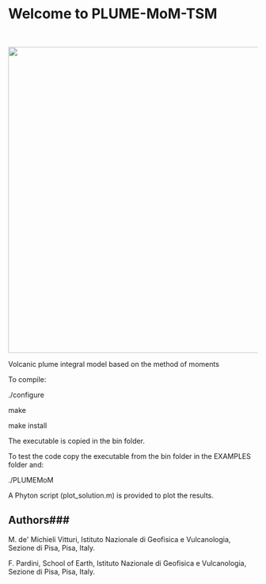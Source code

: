 # Welcome to PLUME-MoM-TSM

&nbsp;

<img src="https://cdn.rawgit.com/wiki/demichie/PLUME-MoM-TSM/svgs/Home/logoNEW.svg?invert_in_darkmode" align=middle width=617.85445pt/>


Volcanic plume integral model based on the method of moments

To compile:

./configure

make

make install


The executable is copied in the bin folder.

To test the code copy the executable from the bin folder in the EXAMPLES folder and:

./PLUMEMoM

A Phyton script (plot_solution.m) is provided to plot the results.

## Authors###

M. de' Michieli Vitturi, Istituto Nazionale di Geofisica e Vulcanologia, Sezione di Pisa, Pisa, Italy.

F. Pardini, School of Earth, Istituto Nazionale di Geofisica e Vulcanologia, Sezione di Pisa, Pisa, Italy.

